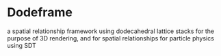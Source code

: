 # Dodeframe
a spatial relationship framework using dodecahedral lattice stacks for the purpose of 3D rendering, and for spatial relationships for particle physics using SDT
